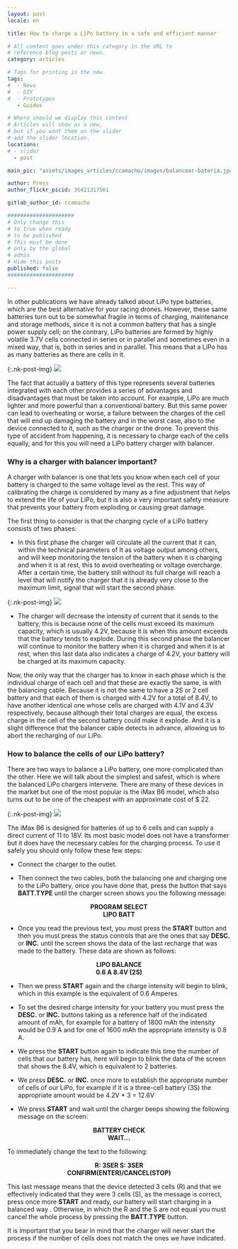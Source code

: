 ```yaml
---
layout: post
locale: en

title: How to charge a LiPo battery in a safe and efficient manner

# All content goes under this category in the URL to
# reference blog posts or news.
category: articles

# Tags for printing in the new.
tags:
#  - News
#  - DIY
#  - Prototypes
   - Guides

# Where should we display this content
# Articles will show as a new,
# but if you want them on the slider
# add the slider location.
locations:
# - slider
  - post

main_pic: "assets/images_articles/ccamacho/images/balancear-bateria.jpg"

author: Press
author_flickr_picid: 36411317561

gitlab_author_id: ccamacho

#####################
# Only change this
# to true when ready
# to be published
# This must be done
# only by the global
# admin
# Hide this posts
published: false
#####################

---
```


In other publications we have already talked about LiPo type batteries, which 
are the best alternative for your racing drones. However, these same batteries
turn out to be somewhat fragile in terms of charging, maintenance and storage
methods, since it is not a common battery that has a single power supply cell;
on the contrary, LiPo batteries are formed by highly volatile 3.7V cells 
connected in series or in parallel and sometimes even in a mixed way, that is,
both in series and in parallel. This means that a LiPo has as many batteries as
there are cells in it. 

{:.nk-post-img}
<img src="/assets/images_articles/{{ page.gitlab_author_id }}/images/diagrama.jpg">

The fact that actually a battery of this type represents several batteries 
integrated with each other provides a series of advantages and disadvantages
that must be taken into account. For example, LiPo are much lighter and more 
powerful than a conventional battery. But this same power can lead to 
overheating or worse, a failure between the charges of the cell that will end
up damaging the battery and in the worst case, also to the device connected to 
it, such as the charger or the drone. To prevent this type of accident from
happening, it is necessary to charge each of the cells equally, and for this 
you will need a LiPo battery charger with balancer.

### Why is a charger with balancer important?

A charger with balancer is one that lets you know when each cell of your 
battery is charged to the same voltage level as the rest. This way of 
calibrating the charge is considered by many as a fine adjustment that helps
to extend the life of your LiPo, but it is also a very important safety measure
that prevents your battery from exploding or causing great damage.

The first thing to consider is that the charging cycle of a LiPo battery 
consists of two phases:

* In this first phase the charger will circulate all the current that it can, 
within the technical parameters of It as voltage output among others, and will
keep monitoring the tension of the battery when it is charging and when it is 
at rest, this to avoid overheating or voltage overcharge. After a certain time,
the battery still without its full charge will reach a level that will notify 
the charger that it is already very close to the maximum limit, signal that 
will start the second phase.

{:.nk-post-img}
<img src="/assets/images_articles/{{ page.gitlab_author_id }}/images/regulador.jpg">

* The charger will decrease the intensity of current that it sends to the 
battery, this is because none of the cells must exceed its maximum capacity,
which is usually 4.2V, because it is when this amount exceeds that the battery
tends to explode. During this second phase the balancer will continue to 
monitor the battery when it is charged and when it is at rest, when this last
data also indicates a charge of 4.2V, your battery will be charged at its 
maximum capacity.

Now, the only way that the charger has to know in each phase which is the
individual charge of each cell and that these are exactly the same, is with the
balancing cable. Because it is not the same to have a 2S or 2 cell battery and
that each of them is charged with 4.2V for a total of 8.4V, to have another 
identical one whose cells are charged with 4.1V and 4.3V respectively, because
although their total charges are equal, the excess charge in the cell of the 
second battery could make it explode. And it is a slight difference that the
balancer cable detects in advance, allowing us to abort the recharging of our
LiPo. 

### How to balance the cells of our LiPo battery?

There are two ways to balance a LiPo battery, one more complicated than the
other. Here we will talk about the simplest and safest, which is where the 
balanced LiPo chargers intervene. There are many of these devices in the market
but one of the most popular is the iMax B6 model, which also turns out to be
one of the cheapest with an approximate cost of $ 22.

{:.nk-post-img}
<img src="/assets/images_articles/{{ page.gitlab_author_id }}/images/imax.jpg">

The iMax B6 is designed for batteries of up to 6 cells and can supply a direct
current of 11 to 18V. Its most basic model does not have a transformer but it
does have the necessary cables for the charging process. To use it safely you
should only follow these few steps:

* Connect the charger to the outlet.

* Then connect the two cables, both the balancing one and charging one to the 
LiPo battery, once you have done that, press the button that 
says <strong>BATT.TYPE</strong> until the charger screen shows you the 
following message:

<center><strong>PROGRAM SELECT</strong></center>
<center><strong>LIPO BATT</strong></center>

* Once you read the previous text, you must press the <strong>START</strong>
button and then you must press the status controls that are the ones that say
<strong>DESC.</strong> or <strong>INC.</strong> until the screen shows the 
data of the last recharge that was made to the battery. These data are shown
as follows:

<center><strong>LIPO BALANCE</strong></center>
<center><strong>0.6 A 8.4V (2S)</strong></center>

* Then we press <strong>START</strong> again and the charge intensity will
begin to blink, which in this example is the equivalent of 0.6 Amperes.

* To set the desired charge intensity for your battery you must press the
<strong>DESC.</strong> or <strong>INC.</strong> buttons taking as a reference
half of the indicated amount of mAh, for example for a battery of 1800 mAh the
intensity would be 0.9 A and for one of 1600 mAh the appropriate intensity
is 0.8 A.

* We press the <strong>START</strong> button again  to indicate this time the
number of cells that our battery has, here will begin to blink the data of the
screen that shows the 8.4V, which is equivalent to 2 batteries.

* We press <strong>DESC.</strong> or <strong>INC.</strong> once more to 
establish the appropriate number of cells of our LiPo, for example if it is a
three-cell battery (3S) the appropriate amount would be 4.2V * 3 = 12.6V

* We press <strong>START</strong> and wait until the charger beeps showing the
following message on the screen:

<center><strong>BATTERY CHECK</strong></center>
<center><strong>WAIT...</strong></center>

To immediately change the text to the following:

<center><strong>R: 3SER S: 3SER</strong></center>
<center><strong>CONFIRM(ENTER)/CANCEL(STOP)</strong></center>

This last message means that the device detected 3 cells (R) and that we 
effectively indicated that they were 3 cells (S), as the message is correct, 
press once more <strong>START</strong> and ready, our battery will start 
charging in a balanced way . Otherwise, in which the R and the S are not 
equal you must cancel the whole process by pressing the 
<strong>BATT.TYPE</strong> button.

It is important that you bear in mind that the charger will never start the
process if the number of cells does not match the ones we have indicated.



